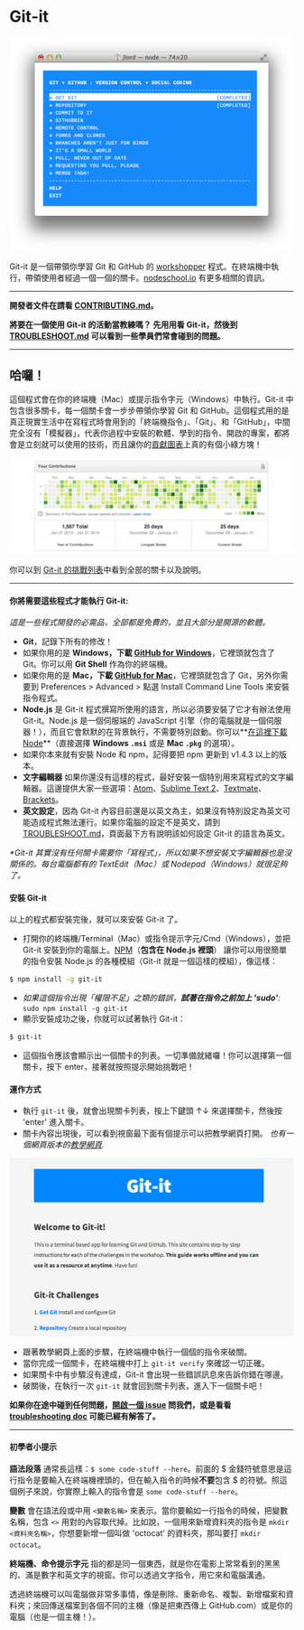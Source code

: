 # Git-it

![ss](https://raw.githubusercontent.com/jlord/git-it/master/git-it-ss.png)

Git-it 是一個帶領你學習 Git 和 GitHub 的 [workshopper](https://github.com/rvagg/workshopper) 程式。在終端機中執行，帶領使用者經過一個一個的關卡。[nodeschool.io](http://nodeschool.io) 有更多相關的資訊。

---

**開發者文件在請看 [CONTRIBUTING.md](https://github.com/jlord/git-it/blob/master/CONTRIBUTING.md)。**

**將要在一個使用 Git-it 的活動當教練嗎？ 先用用看 Git-it，然後到 [TROUBLESHOOT.md](https://github.com/jlord/git-it/blob/master/TROUBLESHOOT.md) 可以看到一些學員們常會碰到的問題。**

---

## 哈囉！

這個程式會在你的終端機（Mac）或提示指令字元（Windows）中執行。Git-it 中包含很多關卡，每一個關卡會一步步帶領你學習 Git 和 GitHub。這個程式用的是真正現實生活中在寫程式時會用到的「終端機指令」、「Git」、和「GitHub」，中間完全沒有「模擬器」，代表你過程中安裝的軟體、學到的指令、開啟的專案，都將會是立刻就可以使用的技術，而且讓你的[貢獻圖表](https://github.com/blog/1360-introducing-contributions)上真的有個小綠方塊！

![contributions](https://raw.githubusercontent.com/jlord/git-it/master/ghcc.png)

你可以到 [Git-it 的挑戰列表](http://jlord.github.io/git-it/index-zhtw.html)中看到全部的關卡以及說明。

---

#### 你將需要這些程式才能執行 Git-it:

_這是一些程式開發的必需品，全部都是免費的，並且大部分是開源的軟體。_

- **Git**，記錄下所有的修改！
 - 如果你用的是 **Windows，下載 [GitHub for Windows](http://windows.github.com)**，它裡頭就包含了 Git。你可以用 **Git Shell** 作為你的終端機。
 - 如果你用的是 **Mac，下載 [GitHub for Mac](http://mac.github.com)**，它裡頭就包含了 Git，另外你需要到 Preferences > Advanced > 點選 Install Command Line Tools 來安裝指令程式。
- **Node.js** 是 Git-it 程式撰寫所使用的語言，所以必須要安裝了它才有辦法使用 Git-it。Node.js 是一個伺服端的 JavaScript 引擎（你的電腦就是一個伺服器！），而且它會默默的在背景執行，不需要特別啟動。你可以**[在這裡下載 Node](http://nodejs.org/download/)**（直接選擇 **Windows `.msi`** 或是 **Mac `.pkg`** 的選項）。
 - 如果你本來就有安裝 Node 和 npm，記得要把 npm 更新到 v1.4.3 以上的版本。
- **文字編輯器** 如果你還沒有這樣的程式，最好安裝一個特別用來寫程式的文字編輯器。這邊提供大家一些選項：[Atom](http://www.atom.io)、[Sublime Text 2](http://www.sublimetext.com/2)、[Textmate](http://macromates.com/download)、[Brackets](http://brackets.io/)。
- **英文設定**，因為 Git-it 內容目前還是以英文為主，如果沒有特別設定為英文可能造成程式無法運行。如果你電腦的設定不是英文，請到 [TROUBLESHOOT.md](https://github.com/jlord/git-it/blob/master/TROUBLESHOOT.md#system-with-non-english-locale)，頁面最下方有說明該如何設定 Git-it 的語言為英文。

_*Git-it 其實沒有任何關卡需要你「寫程式」，所以如果不想安裝文字編輯器也是沒關係的。每台電腦都有的 TextEdit（Mac）或 Nodepad（Windows）就很足夠了。_

#### 安裝 Git-it

以上的程式都安裝完後，就可以來安裝 Git-it 了。

- 打開你的終端機/Terminal（Mac）或指令提示字元/Cmd（Windows），並把 Git-it 安裝到你的電腦上。[NPM](http://www.npmjs.org)（**包含在 Node.js 裡頭**） 讓你可以用很簡單的指令安裝 Node.js 的各種模組（Git-it 就是一個這樣的模組），像這樣：

```bash
$ npm install -g git-it
```
- _如果這個指令出現「權限不足」之類的錯誤，**試著在指令之前加上 'sudo'**:_ `sudo npm install -g git-it`
- 顯示安裝成功之後，你就可以試著執行 Git-it：

```bash
$ git-it
```
- 這個指令應該會顯示出一個關卡的列表。一切準備就緒囉！你可以選擇第一個關卡，按下 enter，接著就按照提示開始挑戰吧！

#### 運作方式

- 執行 `git-it` 後，就會出現關卡列表，按上下鍵頭 ↑↓ 來選擇關卡，然後按 'enter' 進入關卡。
- 關卡內容出現後，可以看到視窗最下面有個提示可以把教學網頁打開。 _也有一個網頁版本的[教學網頁](http://jlord.github.io/git-it/index-zhtw.html)._

![img](https://raw.githubusercontent.com/jlord/git-it/master/guide-ss.png)

- 跟著教學網頁上面的步驟，在終端機中執行一個個的指令來破關。
- 當你完成一個關卡，在終端機中打上 `git-it verify` 來確認一切正確。
- 如果關卡中有步驟沒有達成，Git-it 會出現一些錯誤訊息來告訴你錯在哪邊。
- 破關後，在執行一次 `git-it` 就會回到關卡列表，進入下一個關卡吧！

**如果你在途中碰到任何問題，[開啟一個 issue](https://github.com/jlord/git-it/issues/new) 問我們，或是看看 [troubleshooting doc](https://github.com/jlord/git-it/blob/master/TROUBLESHOOT.md) 可能已經有解答了。**

---

#### 初學者小提示

**語法段落** 通常長這樣：`$ some code-stuff --here`。前面的 $ 金錢符號意思是這行指令是要輸入在終端機裡頭的，但在輸入指令的時候**不要**包含 $ 的符號。照這個例子來說，你實際上輸入的指令會是 `some code-stuff --here`。

**變數** 會在語法段或中用 `<變數名稱>` 來表示。當你要輸如一行指令的時候，把變數名稱，包含 `<>` 用對的內容取代掉。比如說，一個用來新增資料夾的指令是 `mkdir <資料夾名稱>`，你想要新增一個叫做 'octocat' 的資料夾，那叫要打 `mkdir octocat`。

**終端機、命令提示字元** 指的都是同一個東西，就是你在電影上常常看到的黑黑的、滿是數字和英文字的視窗。你可以透過文字指令，用它來和電腦溝通。

透過終端機可以叫電腦做非常多事情，像是刪除、重新命名、複製、新增檔案和資料夾；來回傳送檔案到各個不同的主機（像是把東西傳上 GitHub.com）或是你的電腦（也是一個主機！）。
